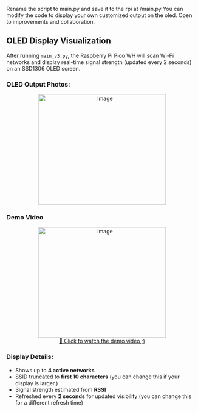Rename the script to main.py and save it to the rpi at /main.py
You can modify the code to display your own customized output on the oled.
Open to improvements and collaboration.

##  OLED Display Visualization

After running `main_v3.py`, the Raspberry Pi Pico WH will scan Wi-Fi networks and display real-time signal strength (updated every 2 seconds) on an SSD1306 OLED screen.

###  OLED Output Photos:

<p align="center">
  <img width="336" height="290" alt="image" src="https://github.com/user-attachments/assets/ec9098a7-39b5-4efd-b19a-5d50d4dd376e" />

</p>


###  Demo Video

<p align="center">
  <a href="https://www.youtube.com/watch?v=ZatuagblglM" target="_blank">
<img width="336" height="290" alt="image" src="https://github.com/user-attachments/assets/ec9098a7-39b5-4efd-b19a-5d50d4dd376e" />
    <br>🔗 Click to watch the demo video  ;)
  </a>
</p>


###  Display Details:
- Shows up to **4 active networks**
- SSID truncated to **first 10 characters** (you can change this if your display is larger.)
- Signal strength estimated from **RSSI**
- Refreshed every **2 seconds** for updated visibility (you can change this for a different refresh time)
